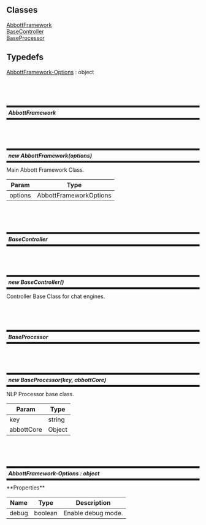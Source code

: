 ## Classes

<dl>
<dt><a href="#AbbottFramework">AbbottFramework</a></dt>
<dd></dd>
<dt><a href="#BaseController">BaseController</a></dt>
<dd></dd>
<dt><a href="#BaseProcessor">BaseProcessor</a></dt>
<dd></dd>
</dl>

## Typedefs

<dl>
<dt><a href="#AbbottFramework-Options">AbbottFramework-Options</a> : object</dt>
<dd></dd>
</dl>


<br/><br/><br/>

<a id="AbbottFramework"></a>

<h5 style="margin: 10px 0px; border-width: 5px 0px; padding: 5px; border-style: solid;">
  AbbottFramework</h5>
<br/><br/><br/>

<a id="new_AbbottFramework_new"></a>

<h5 style="margin: 10px 0px; border-width: 5px 0px; padding: 5px; border-style: solid;">
  new AbbottFramework(options)</h5>Main Abbott Framework Class.


| Param | Type |
| --- | --- |
| options | AbbottFrameworkOptions | 


<br/><br/><br/>

<a id="BaseController"></a>

<h5 style="margin: 10px 0px; border-width: 5px 0px; padding: 5px; border-style: solid;">
  BaseController</h5>
<br/><br/><br/>

<a id="new_BaseController_new"></a>

<h5 style="margin: 10px 0px; border-width: 5px 0px; padding: 5px; border-style: solid;">
  new BaseController()</h5>Controller Base Class for chat engines.


<br/><br/><br/>

<a id="BaseProcessor"></a>

<h5 style="margin: 10px 0px; border-width: 5px 0px; padding: 5px; border-style: solid;">
  BaseProcessor</h5>
<br/><br/><br/>

<a id="new_BaseProcessor_new"></a>

<h5 style="margin: 10px 0px; border-width: 5px 0px; padding: 5px; border-style: solid;">
  new BaseProcessor(key, abbottCore)</h5>NLP Processor base class.


| Param | Type |
| --- | --- |
| key | string | 
| abbottCore | Object | 


<br/><br/><br/>

<a id="AbbottFramework-Options"></a>

<h5 style="margin: 10px 0px; border-width: 5px 0px; padding: 5px; border-style: solid;">
  AbbottFramework-Options : object</h5>**Properties**

| Name | Type | Description |
| --- | --- | --- |
| debug | boolean | Enable debug mode. |

